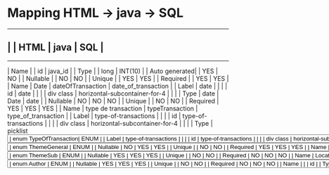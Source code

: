 # Mapping HTML -> java -> SQL
------------------------------------------------------------------------------------------------------
|               |                HTML                |         java          |        SQL         |
-------------------------------------------------------------------------------------------------------
-------------------------------------------------------------------------------------------------------
| Name          |                                   |          id           |      java_id        |
| Type          |                                   | long                  | INT(10)             |
| Auto generated|                                   | YES                   | NO                  |
| Nullable      |                                   | NO                    | NO                  |
| Unique        |                                   | YES                   | YES                 |
| Required      |                                   | YES                   | YES                 |
| Name          |               Date                |   dateOfTransaction   | date_of_transaction |
| Label         | date                              |                       |                     |
| id            | date                              |                       |                     |
| div class     | horizontal-subcontainer-for-4     |                       |                     |
| Type          | date                              | Date                  | date                |
| Nullable      | NO                                | NO                    | NO                  |
| Unique        |                                   | NO                    | NO                  |
| Required      | YES                               | YES                   | YES                 |
| Name          |       type de transaction         |    typeTransaction    | type_of_transaction |
| Label         | type-of-transactions              |                       |                     |
| id            | type-of-transactions              |                       |                     |
| div class     | horizontal-subcontainer-for-4     |                       |                     |
| Type          | picklist <select> from <option>   | enum TypeOfTransaction| ENUM                |
| Label         | type-of-transactions              |                       |                     |
| id            | type-of-transactions              |                       |                     |
| div class     | horizontal-subcontainer-for-4     |                       |                     |
| Nullable      | NO                                | YES                   | NO                  |
| Unique        |                                   | NO                    | NO                  |
| Required      | YES                               | YES                   | YES                 |
| Name          |             N° de Chèque          |       checkNumber     |     check_number    |
| Label         | check-number                      |                       |                     |
| id            | check-number                      |                       |                     |
| div class     | horizontal-subcontainer-for-4     |                       |                     | 
|               | display-if-type-check             |                       |                     |
| Type          | text                              | String                | TEXT(50)            |
| Nullable      | YES                               | YES                   | YES                 |
| Unique        |                                   | YES                   | YES                 |
| Required      | NO                                | NO                    | NO                  |
| Name          |                 Nom               |          name         |         name        |
| Label         | name                              |                       |                     |
| id            | name                              |                       |                     |
| div class     | horizontal-subcontainer-for-4     |                       |                     |
| Type          | text                              | String                | TEXT(50)            |
| Nullable      | NO                                | NO                    | NO                  |
| Unique        |                                   | NO                    | NO                  |
| Required      | YES                               | YES                   | YES                 |
| Name          |            Montant                |         amount        |       amount        |
| Label         | amount                            |                       |                     |
| id            | amount                            |                       |                     |
| div class     | horizontal-subcontainer-for-4     |                       |                     |
| Type          | text                              | Float                 | FLOAT(10,dd)        |
|               | pattern="[0-9\.]+"                |                       |                     |
|               | maxlength="10"                    |                       |                     | 
|               | value="€"                         |                       |                     |
| Nullable      | NO                                | NO                    | NO                  |
| Unique        |                                   | NO                    | NO                  |
| Required      | YES                               | YES                   | YES                 |
| Name          |           Thème général           |      themeGeneral     |    theme_general    |
| Label         | theme-general                     |                       |                     |
| id            | theme-general                     |                       |                     |
| div class     | horizontal-subcontainer-for-2     |                       |                     |
|               | horizontal-subcontainer-for-3     |                       |                     |
| Type          | picklist <select> from <option>   | enum ThemeGeneral     | ENUM                |
| Nullable      | NO                                | YES                   | YES                 |
| Unique        |                                   | NO                    | NO                  |
| Required      | YES                               | YES                   | YES                 |
| Name          |            Destinataire           |      beneficiary      |     beneficiary     |
| Label         | beneficiary                       |                       |                     |
| id            | beneficiary                       |                       |                     |
| div class     | horizontal-subcontainer-for-2     |                       |                     |
|               | display-if-theme-present          |                       |                     |
| Type          | text                              | String                | TEXT(50)            |
| Nullable      | YES                               | YES                   | YES                 |
| Unique        |                                   | NO                    | NO                  |
| Required      | NO                                | NO                    | NO                  |
| Name          |             Sous thème            |       themeSub        |      theme_sub      |
| Label         | theme-sub                         |                       |                     |
| id            | theme-sub                         |                       |                     |
| div class     | horizontal-subcontainer-for-2     |                       |                     |
|               | horizontal-subcontainer-for-3     |                       |                     |
|               | display-if-theme-matches-themesub |                       |                     |
|               | theme-sub                         |                       |                     |
| Type          | picklist <select> from <option>   | enum ThemeSub         | ENUM                |
| Nullable      | YES                               | YES                   | YES                 |
| Unique        |                                   | NO                    | NO                  |
| Required      | NO                                | NO                    | NO                  |
| Name          |           Locataire               |        tenant         |        tenant       |
| Label         | tentant                           |                       |                     |
| id            | tentant                           |                       |                     |
| div class     | horizontal-subcontainer-for-3     |                       |                     |
|               | display-if-theme-rent             |                       |                     |
| Type          | text                              | String                | TEXT(50)            |
| Nullable      | YES                               | YES                   | YES                 |
| Unique        |                                   | NO                    | NO                  |
| Required      | NO                                | NO                    | NO                  |
| Name          |               Auteur              |        author         |       author        |
| Label         | author                            |                       |                     |
| id            | author                            |                       |                     |
| div class     | horizontal-subcontainer-for-3     |                       |                     | 
|               | display-if-theme-matches-author   |                       |                     |
| Type          | picklist <select> from <option>   | enum Author           | ENUM                |
| Nullable      | YES                               | YES                   | YES                 |
| Unique        |                                   | NO                    | NO                  |
| Required      | NO                                | NO                    | NO                  |
| Name          |                                   |                       |           id        |
| Type          |                                   |                       |                     |
| Auto generated|                                   |                       |                     |
| Nullable      |                                   |                       | NO                  |
| Unique        |                                   |                       | YES                 |
| Required      |                                   |                       | YES                 |
